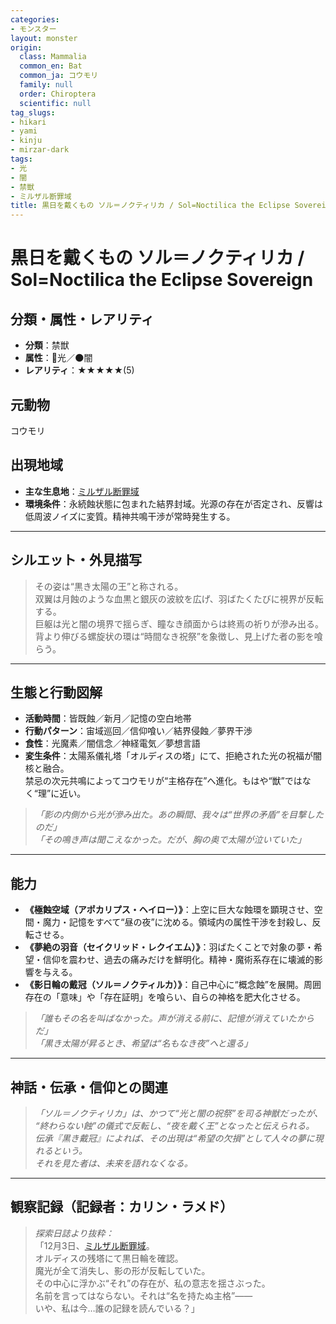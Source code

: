 ```yaml
---
categories:
- モンスター
layout: monster
origin:
  class: Mammalia
  common_en: Bat
  common_ja: コウモリ
  family: null
  order: Chiroptera
  scientific: null
tag_slugs:
- hikari
- yami
- kinju
- mirzar-dark
tags:
- 光
- 闇
- 禁獣
- ミルザル断罪域
title: 黒日を戴くもの ソル＝ノクティリカ / Sol=Noctilica the Eclipse Sovereign
---
```


# 黒日を戴くもの ソル＝ノクティリカ / Sol=Noctilica the Eclipse Sovereign

## 分類・属性・レアリティ
* **分類**：禁獣  
* **属性**：🌟光／🌑闇  
* **レアリティ**：★★★★★(5)

## 元動物
コウモリ

## 出現地域
* **主な生息地**：[ミルザル断罪域](../place/mirzar_dark.md)  
* **環境条件**：永続蝕状態に包まれた結界封域。光源の存在が否定され、反響は低周波ノイズに変質。精神共鳴干渉が常時発生する。

---

## シルエット・外見描写
> その姿は“黒き太陽の王”と称される。  
> 双翼は月蝕のような血黒と銀灰の波紋を広げ、羽ばたくたびに視界が反転する。  
> 巨躯は光と闇の境界で揺らぎ、瞳なき顔面からは終焉の祈りが滲み出る。  
> 背より伸びる螺旋状の環は“時間なき祝祭”を象徴し、見上げた者の影を喰らう。

---

## 生態と行動図解
* **活動時間**：皆既蝕／新月／記憶の空白地帯  
* **行動パターン**：宙域巡回／信仰喰い／結界侵蝕／夢界干渉  
* **食性**：光魔素／闇信念／神経電気／夢想言語  
* **変生条件**：太陽系儀礼塔「オルディスの塔」にて、拒絶された光の祝福が闇核と融合。  
禁忌の次元共鳴によってコウモリが“主格存在”へ進化。もはや“獣”ではなく“理”に近い。

> *「影の内側から光が滲み出た。あの瞬間、我々は“世界の矛盾”を目撃したのだ」*  
> *「その鳴き声は聞こえなかった。だが、胸の奥で太陽が泣いていた」*

---

## 能力
* **《極蝕空域（アポカリプス・ヘイロー）》**：上空に巨大な蝕環を顕現させ、空間・魔力・記憶をすべて“昼の夜”に沈める。領域内の属性干渉を封殺し、反転させる。  
* **《夢絶の羽音（セイクリッド・レクイエム）》**：羽ばたくことで対象の夢・希望・信仰を震わせ、過去の痛みだけを鮮明化。精神・魔術系存在に壊滅的影響を与える。  
* **《影日輪の戴冠（ソル＝ノクティルカ）》**：自己中心に“概念蝕”を展開。周囲存在の「意味」や「存在証明」を喰らい、自らの神格を肥大化させる。

> *「誰もその名を叫ばなかった。声が消える前に、記憶が消えていたからだ」*  
> *「黒き太陽が昇るとき、希望は“名もなき夜”へと還る」*

---

## 神話・伝承・信仰との関連
> *「ソル＝ノクティリカ」は、かつて“光と闇の祝祭”を司る神獣だったが、  
“終わらない蝕”の儀式で反転し、“夜を戴く王”となったと伝えられる。*  
> *伝承『黒き戴冠』によれば、その出現は“希望の欠損”として人々の夢に現れるという。  
それを見た者は、未来を語れなくなる。*

---

## 観察記録（記録者：カリン・ラメド）

> *探索日誌より抜粋：*  
> 「12月3日、[ミルザル断罪域](../place/mirzar_dark.md)。  
> オルディスの残塔にて黒日輪を確認。  
> 魔光が全て消失し、影の形が反転していた。  
> その中心に浮かぶ“それ”の存在が、私の意志を揺さぶった。  
> 名前を言ってはならない。それは“名を持たぬ主格”――  
> いや、私は今…誰の記録を読んでいる？」